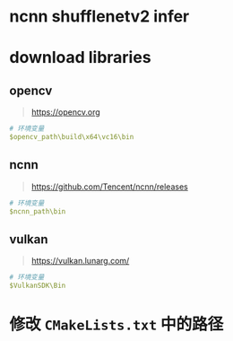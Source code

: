 # ncnn shufflenetv2 infer

# download libraries

## opencv

> https://opencv.org

```yaml
# 环境变量
$opencv_path\build\x64\vc16\bin
```

## ncnn

> https://github.com/Tencent/ncnn/releases



```yaml
# 环境变量
$ncnn_path\bin
```

## vulkan

> https://vulkan.lunarg.com/

```yaml
# 环境变量
$VulkanSDK\Bin
```

# 修改 `CMakeLists.txt` 中的路径
